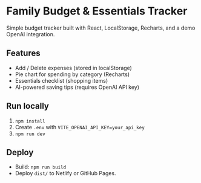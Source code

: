# Family Budget & Essentials Tracker

Simple budget tracker built with React, LocalStorage, Recharts, and a demo OpenAI integration.

## Features
- Add / Delete expenses (stored in localStorage)
- Pie chart for spending by category (Recharts)
- Essentials checklist (shopping items)
- AI-powered saving tips (requires OpenAI API key)

## Run locally
1. `npm install`
2. Create `.env` with `VITE_OPENAI_API_KEY=your_api_key`
3. `npm run dev`

## Deploy
- Build: `npm run build`
- Deploy `dist/` to Netlify or GitHub Pages.
